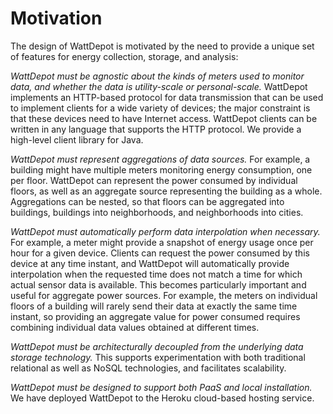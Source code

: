 # Motivation

The design of WattDepot is motivated by the need to provide a unique set of features for energy collection, storage, and analysis:

*WattDepot must be agnostic about the kinds of meters used to monitor data, and whether the data is utility-scale or personal-scale.* WattDepot implements an HTTP-based protocol for data transmission that can be used to implement clients for a wide variety of devices; the major constraint is that these devices need to have Internet access. WattDepot clients can be written in any language that supports the HTTP protocol. We provide a high-level client library for Java.

*WattDepot must represent aggregations of data sources.* For example, a building might have multiple meters monitoring energy consumption, one per floor. WattDepot can represent the power consumed by individual floors, as well as an aggregate source representing the building as a whole. Aggregations can be nested, so that floors can be aggregated into buildings, buildings into neighborhoods, and neighborhoods into cities.

*WattDepot must automatically perform data interpolation when necessary.* For example, a meter might provide a snapshot of energy usage once per hour for a given device. Clients can request the power consumed by this device at any time instant, and WattDepot will automatically provide interpolation when the requested time does not match a time for which actual sensor data is available. This becomes particularly important and useful for aggregate power sources. For example, the meters on individual floors of a building will rarely send their data at exactly the same time instant, so providing an aggregate value for power consumed requires combining individual data values obtained at different times.

*WattDepot must be architecturally decoupled from the underlying data storage technology.* This supports experimentation with both traditional relational as well as NoSQL technologies, and facilitates scalability. 

*WattDepot must be designed to support both PaaS and local installation.* We have deployed WattDepot to the Heroku cloud-based hosting service.
